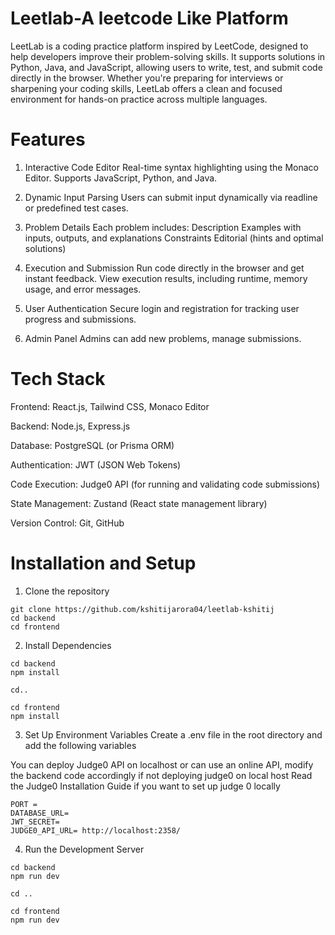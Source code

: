 # Leetlab-A leetcode Like Platform

LeetLab is a coding practice platform inspired by LeetCode, designed to help developers improve their problem-solving skills. It supports solutions in Python, Java, and JavaScript, allowing users to write, test, and submit code directly in the browser. Whether you're preparing for interviews or sharpening your coding skills, LeetLab offers a clean and focused environment for hands-on practice across multiple languages.

# Features

1. Interactive Code Editor
Real-time syntax highlighting using the Monaco Editor.
Supports JavaScript, Python, and Java.

2. Dynamic Input Parsing
Users can submit input dynamically via readline or predefined test cases.

3. Problem Details
Each problem includes:
Description
Examples with inputs, outputs, and explanations
Constraints
Editorial (hints and optimal solutions)

4. Execution and Submission
Run code directly in the browser and get instant feedback.
View execution results, including runtime, memory usage, and error messages.

5. User Authentication
Secure login and registration for tracking user progress and submissions.

6. Admin Panel
Admins can add new problems, manage submissions.

# Tech Stack

Frontend: React.js, Tailwind CSS, Monaco Editor

Backend: Node.js, Express.js

Database: PostgreSQL (or Prisma ORM)

Authentication: JWT (JSON Web Tokens)

Code Execution: Judge0 API (for running and validating code submissions)

State Management: Zustand (React state management library)

Version Control: Git, GitHub

# Installation and Setup

1. Clone the repository

```
git clone https://github.com/kshitijarora04/leetlab-kshitij
cd backend
cd frontend
```

2. Install Dependencies 

```
cd backend
npm install

cd..

cd frontend
npm install

```

3. Set Up Environment Variables Create a .env file in the root directory and add the following variables

You can deploy Judge0 API on localhost or can use an online API, modify the backend code accordingly if not deploying judge0 on local host
Read the Judge0 Installation Guide if you want to set up judge 0 locally

```
PORT =
DATABASE_URL=
JWT_SECRET=
JUDGE0_API_URL= http://localhost:2358/

```
4. Run the Development Server

``` 
cd backend
npm run dev

cd .. 

cd frontend
npm run dev

```
